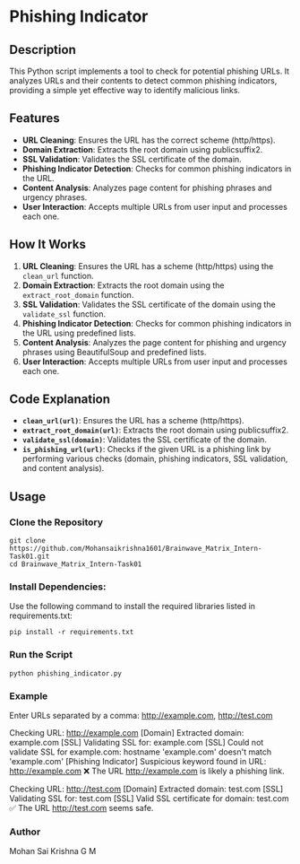 # Phishing Indicator

## Description

This Python script implements a tool to check for potential phishing URLs. It analyzes URLs and their contents to detect common phishing indicators, providing a simple yet effective way to identify malicious links.

## Features

- **URL Cleaning**: Ensures the URL has the correct scheme (http/https).
- **Domain Extraction**: Extracts the root domain using publicsuffix2.
- **SSL Validation**: Validates the SSL certificate of the domain.
- **Phishing Indicator Detection**: Checks for common phishing indicators in the URL.
- **Content Analysis**: Analyzes page content for phishing phrases and urgency phrases.
- **User Interaction**: Accepts multiple URLs from user input and processes each one.

## How It Works

1. **URL Cleaning**: Ensures the URL has a scheme (http/https) using the `clean_url` function.
2. **Domain Extraction**: Extracts the root domain using the `extract_root_domain` function.
3. **SSL Validation**: Validates the SSL certificate of the domain using the `validate_ssl` function.
4. **Phishing Indicator Detection**: Checks for common phishing indicators in the URL using predefined lists.
5. **Content Analysis**: Analyzes the page content for phishing and urgency phrases using BeautifulSoup and predefined lists.
6. **User Interaction**: Accepts multiple URLs from user input and processes each one.

## Code Explanation

- **`clean_url(url)`**: Ensures the URL has a scheme (http/https).
- **`extract_root_domain(url)`**: Extracts the root domain using publicsuffix2.
- **`validate_ssl(domain)`**: Validates the SSL certificate of the domain.
- **`is_phishing_url(url)`**: Checks if the given URL is a phishing link by performing various checks (domain, phishing indicators, SSL validation, and content analysis).

## Usage

### Clone the Repository
 
    git clone https://github.com/Mohansaikrishna1601/Brainwave_Matrix_Intern-Task01.git
    cd Brainwave_Matrix_Intern-Task01

### Install Dependencies:
   Use the following command to install the required libraries listed in requirements.txt:
                       
    pip install -r requirements.txt


### Run the Script
    python phishing_indicator.py

### Example
Enter URLs separated by a comma: http://example.com, http://test.com

Checking URL: http://example.com
[Domain] Extracted domain: example.com
[SSL] Validating SSL for: example.com
[SSL] Could not validate SSL for example.com: hostname 'example.com' doesn't match 'example.com'
[Phishing Indicator] Suspicious keyword found in URL: http://example.com
❌ The URL http://example.com is likely a phishing link.

Checking URL: http://test.com
[Domain] Extracted domain: test.com
[SSL] Validating SSL for: test.com
[SSL] Valid SSL certificate for domain: test.com
✅ The URL http://test.com seems safe.


### Author
  Mohan Sai Krishna G M

